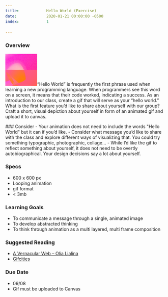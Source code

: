 ```yaml
---
title:            Hello World (Exercise)
date:             2020-01-21 00:00:00 -0500
index:            1

---
```


### Overview
<p style="clear: both;">
  <img src="../assets/images/hello-world.gif" width="100" class="syllabus-img">&ldquo;Hello World&rdquo; is frequently the first phrase used when learning a new programming language. When programmers see this word on a screen, it means that their code worked, indicating a success. As an introduction to our class, create a gif that will serve as your &ldquo;hello world.&rdquo; What is the first feature you&rsquo;d like to share about yourself with our group? Craft a short, visual depiction about yourself in form of an animated gif and upload it to canvas.
</p>
### Consider
- Your animation does not need to include the words "Hello World" but it can if you&rsquo;d like.
- Consider what message you&rsquo;d like to share with the class and explore different ways of visualizing that. You could try something typographic, photographic, collage...
- While I&rsquo;d like the gif to reflect something about yourself, it does not need to be overtly autobiographical. Your design decisions say a lot about yourself.

### Specs
- 600 x 600 px
- Looping animation
- gif format
- < 3mb


### Learning Goals
- To communicate a message through a single, animated image
- To develop abstracted thinking
- To think through animation as a multi layered, multi frame composition

### Suggested Reading
- <a href="https://www.artforum.com/interviews/olia-lialina-discusses-visibility-and-network-portraiture-on-the-world-wide-web-82591" target="_blank">A Vernacular Web – Olia Lialina</a>
- <a href="https://gifcities.org/" target="_blank">Gifcities</a>

### Due Date
- 09/08
- Gif must be uploaded to Canvas
